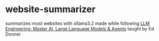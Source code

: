 # website-summarizer
summarizes most websites with ollama3.2
made while following [LLM Engineering: Master AI, Large Language Models & Agents](https://www.udemy.com/share/10bOXH/) taught by Ed Donner
